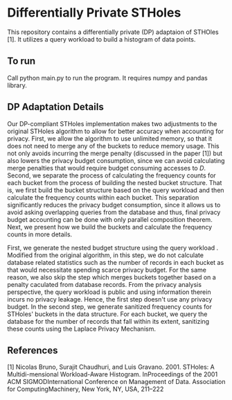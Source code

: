 # Differentially Private STHoles

This repository contains a differentially private (DP) adaptaion of STHOles [1]. It utilizes a query workload to build a histogram of data points. 

## To run

Call python main.py to run the program. It requires numpy and pandas library.

## DP Adaptation Details
Our DP-compliant STHoles implementation makes two adjustments to the original STHoles algorithm to allow for better accuracy when accounting for privacy. First, we allow the algorithm to use unlimited memory, so that it does not need to merge any of the buckets to reduce memory usage. This not only avoids incurring the merge penalty (discussed in the paper [1]) but also lowers the privacy budget consumption, since we can avoid calculating merge penalties that would require budget consuming accesses to $D$. Second, we separate the process of calculating the frequency counts for each bucket from the process of building the nested bucket structure. That is, we first build the bucket structure based on the query workload and then calculate the frequency counts within each bucket. This separation significantly reduces the privacy budget consumption, since it allows us to avoid asking overlapping queries from the database and thus, final privacy budget accounting can be done with only parallel composition theorem. Next, we present how we build the buckets and calculate the frequency counts in more details.

First, we generate the nested budget structure using the query workload . Modified from the original algorithm, in this step, we do not calculate database related statistics such as the number of records in each bucket as that would necessitate spending scarce privacy budget. For the same reason, we also skip the step which merges buckets together based on a penalty caculated from database records. From the privacy analysis perspective, the query workload is public and using information therein incurs no privacy leakage. Hence, the first step doesn't use any privacy budget. In the second step, we generate sanitized frequency counts for STHoles' buckets in the data structure. For each bucket, we query the database for the number of records that fall within its extent, sanitizing these counts using the Laplace Privacy Mechanism.

## References
[1] Nicolas Bruno, Surajit Chaudhuri, and Luis Gravano. 2001. STHoles: A Multidi-mensional Workload-Aware Histogram. InProceedings of the 2001 ACM SIGMODInternational Conference on Management of Data. Association for ComputingMachinery, New York, NY, USA, 211–222
